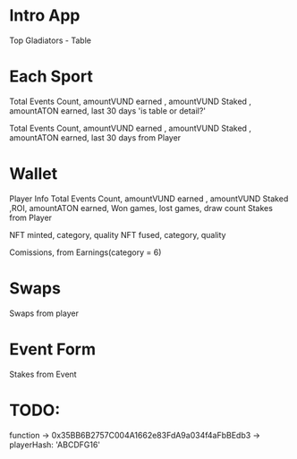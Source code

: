 # Intro App

Top Gladiators - Table

# Each Sport

Total Events Count, amountVUND earned , amountVUND Staked , amountATON earned, last 30 days
'is table or detail?'

Total Events Count, amountVUND earned , amountVUND Staked , amountATON earned, last 30 days from Player

# Wallet

Player Info
Total Events Count, amountVUND earned , amountVUND Staked ,ROI, amountATON earned, Won games, lost games, draw count
Stakes from Player

NFT minted, category, quality
NFT fused, category, quality

Comissions, from Earnings(category = 6)

# Swaps

Swaps from player

# Event Form

Stakes from Event

# TODO:

function ->
0x35BB6B2757C004A1662e83FdA9a034f4aFbBEdb3 -> playerHash: 'ABCDFG16'
